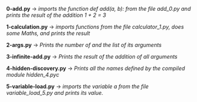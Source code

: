 **0-add.py** -> *imports the function def add(a, b): from the file add_0.py and prints the result of the addition 1 + 2 = 3*

**1-calculation.py** -> *imports functions from the file calculator_1.py, does some Maths, and prints the result*

**2-args.py** -> *Prints the number of and the list of its arguments*

**3-infinite-add.py** -> *Prints the result of the addition of all arguments*

**4-hidden-discovery.py** -> *Prints all the names defined by the compiled module hidden_4.pyc*

**5-variable-load.py** -> *imports the variable a from the file variable_load_5.py and prints its value.*
